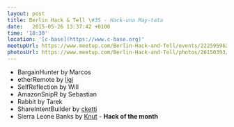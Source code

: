 ```yaml
---
layout: post
title: Berlin Hack & Tell \#35 - Hack-una May-tata
date:   2015-05-26 13:37:42 +0100
time: '18:30'
location: '[c-base](https://www.c-base.org)'
meetupUrl: https://www.meetup.com/Berlin-Hack-and-Tell/events/222595962/
photosUrl: https://www.meetup.com/Berlin-Hack-and-Tell/photos/26150393/
---
```


* BargainHunter by Marcos
* etherRemote by [ligi](http://ligi.de)
* SelfReflection by Will
* AmazonSnipR by Sebastian
* Rabbit by Tarek
* ShareIntentBuilder by [cketti](http://cketti.de)
* Sierra Leone Banks by [Knut](https://k-nut.eu) - **Hack of the month**
